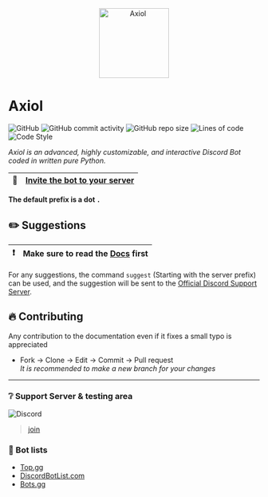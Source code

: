 <div align="center">
  <a href="https://discord.com/api/oauth2/authorize?client_id=843484459113775114&permissions=8&scope=bot">
    <img
      alt="Axiol"
      src="https://cdn.discordapp.com/attachments/843519647055609856/845662999686414336/Logo1.png"
      width="140"
    />
  </a>
</div>

# Axiol
![GitHub](https://img.shields.io/github/license/GitBolt/Axiol)
![GitHub commit activity](https://img.shields.io/github/commit-activity/m/GitBolt/Axiol)
![GitHub repo size](https://img.shields.io/github/repo-size/GitBolt/Axiol)
![Lines of code](https://img.shields.io/tokei/lines/Github/GitBolt/Axiol)
![Code Style](https://img.shields.io/badge/code%20style-pep8-blue)

*Axiol is an advanced, highly customizable, and interactive Discord Bot coded in written pure Python.*

| :pushpin: | [Invite the bot to your server](https://discord.com/oauth2/authorize?client_id=843484459113775114&permissions=473295959&scope=bot) |
| ------------- | :----------------------------------------------------------------------------------------------------------------------------- |


**The default prefix is a dot `.`**


## :pencil2: Suggestions

| :exclamation: | Make sure to read the [Docs](/DOCS.md) first |
| ------------- | :------------------------------------------- |

For any suggestions, the command `suggest` (Starting with the server prefix) can be used, and the suggestion will be sent to the
[Official Discord Support Server](https://discord.gg/Rzz5WS9jXW).


## :fire: Contributing
Any contribution to the documentation even if it fixes a small typo is appreciated

- Fork → Clone → Edit → Commit → Pull request </br>
*It is recommended to make a new branch for your changes*

<hr>

### :grey_question: Support Server & testing area
![Discord](https://img.shields.io/discord/843516084266729512)
> [join](https://discord.gg/Rzz5WS9jXW)

### :star2: Bot lists
- [Top.gg](https://top.gg/bot/843484459113775114/vote)
- [DiscordBotList.com](https://discordbotlist.com/bots/axiol/upvote)
- [Bots.gg](https://discord.bots.gg/bots/843484459113775114)
